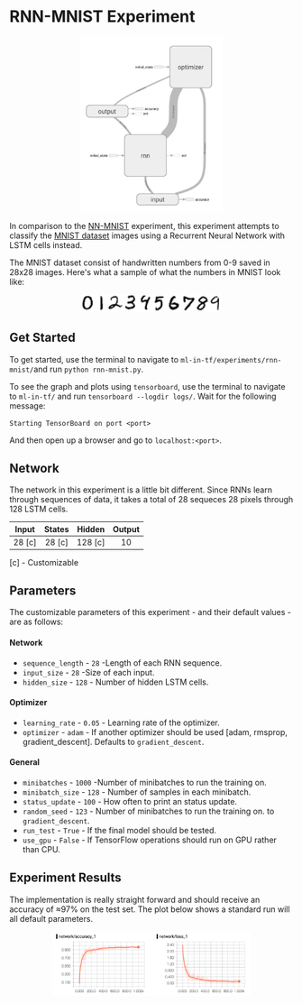 # RNN-MNIST Experiment

<p align="center">
  <img src="../../images/graphs/rnn-mnist-graph.png", width="50%"/>
</p>

In comparison to the [NN-MNIST](../nn-mnist/) experiment, this experiment attempts to classify the [MNIST dataset](http://yann.lecun.com/exdb/mnist/) images using a Recurrent Neural Network with LSTM cells instead.

The MNIST dataset consist of handwritten numbers from 0-9 saved in 28x28 images. Here's what a sample of what the numbers in MNIST look like:

<p align="center">
  <img src="../../images/other/mnist-data.png", width="50%"/>
</p>

## Get Started
To get started, use the terminal to navigate to ```ml-in-tf/experiments/rnn-mnist/```and run ```python rnn-mnist.py```.

To see the graph and plots using ```tensorboard```, use the terminal to navigate to ```ml-in-tf/``` and run ```tensorboard --logdir logs/```. Wait for the following message:

```
Starting TensorBoard on port <port>
```
And then open up a browser and go to ```localhost:<port>```.

## Network
The network in this experiment is a little bit different. Since RNNs learn through sequences of data, it takes a total of 28 sequeces 28 pixels through 128 LSTM cells.


| Input | States | Hidden | Output |
|:-----:|:------:|:------:|:------:|
| 28 [c]| 28 [c] | 128 [c]| 10     |
[c] - Customizable

## Parameters
The customizable parameters of this experiment - and their default values - are as follows:

#### Network
* ```sequence_length``` -  ```28``` -Length of each RNN sequence.
* ```input_size``` -  ```28``` -Size of each input.
* ```hidden_size``` -  ```128``` - Number of hidden LSTM cells.

#### Optimizer
* ```learning_rate``` - ```0.05``` - Learning rate of the optimizer.
* ```optimizer``` -  ```adam``` -  If another optimizer should be used [adam, rmsprop, gradient_descent]. Defaults to ```gradient_descent```.

#### General
* ```minibatches``` -  ```1000``` -Number of minibatches to run the training on.
* ```minibatch_size``` - ```128``` - Number of samples in each minibatch.
* ```status_update``` -  ```100``` - How often to print an status update.
* ```random_seed``` - ```123``` -  Number of minibatches to run the training on.
to ```gradient_descent```.
* ```run_test``` - ```True``` - If the final model should be tested.
* ```use_gpu``` -  ```False``` - If TensorFlow operations should run on GPU rather than CPU.

## Experiment Results

The implementation is really straight forward and should receive an accuracy of ≈97% on the test set.
The plot below shows a standard run will all default parameters.
<p align="center">
  <img src="../../images/plots/rnn-mnist-plot.png", width="70%"/>
</p>
